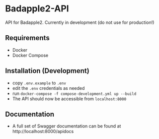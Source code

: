 # Badapple2-API
API for Badapple2. Currently in development (do not use for production!)

## Requirements

* Docker
* Docker Compose

## Installation (Development)

* copy `.env.example` to `.env`
* edit the `.env` credentials as needed
* run `docker-compose -f compose-development.yml up --build`
* The API should now be accessible from `localhost:8000`

## Documentation

* A full set of Swagger documentation can be found at http://localhost:8000/apidocs
